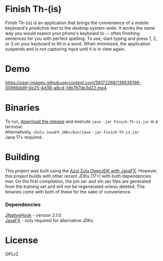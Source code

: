 # Finish Th-(is)
Finish Th-(is) is an application that brings the convenience of a mobile keyboard's predictive text to the desktop system-wide. It works the same way you would expect your phone's keyboard to -- often finishing sentences for you with perfect spelling. To use, start typing and press 1, 2, or 3 on your keyboard to fill in a word. When minimized, the application suspends and is not capturing input until it is in view again.
# Demo
https://user-images.githubusercontent.com/56172266/138538196-30966dd9-0e25-4d38-a8cd-1db787de3d22.mp4
# Binaries
To run, [download the release](https://github.com/ncullmann/Finish-Th-is/releases/download/v0.1.0/Finish-Th-is.jar) and execute `java -jar Finish-Th-is.jar` in a terminal.<br> Alternatively, `<Zulu JavaFX JDK>/bin/java -jar Finish-Th-is.jar`<br>Java 17+ required.
# Building
This project was built using the [Azul Zulu OpenJDK with JavaFX](https://www.azul.com/downloads/?package=jdk-fx). 
However, this project builds with other recent JDKs (17+) with both dependencies met. On the first compilation, the pm.ser and stn.ser files are generated from the training set and will not be regenerated unless deleted. The binaries come with both of these for the sake of convenience.
### Dependencies
[JNativeHook](https://github.com/kwhat/jnativehook) - version 2.1.0<br>
[JavaFX](https://openjfx.io/) - only required for alternative JDKs
# License
GPLv2
